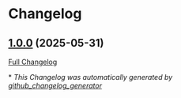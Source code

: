 # Changelog

## [1.0.0](https://github.com/GameFrameX/com.gameframex.unity.entity/tree/1.0.0) (2025-05-31)

[Full Changelog](https://github.com/GameFrameX/com.gameframex.unity.entity/compare/13d64b984dca6188f2ca1b8bb07d8c8546b82b1e...1.0.0)



\* *This Changelog was automatically generated by [github_changelog_generator](https://github.com/github-changelog-generator/github-changelog-generator)*
